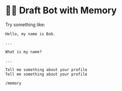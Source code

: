 # 🤖🧠 Draft Bot with Memory

Try something like:
```raw
Hello, my name is Bob.

...

What is my name?

...

Tell me something about your profile
Tell me something about your profile

/memory
```